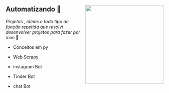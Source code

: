 ## Automatizando 🤖 <img src="https://img-premium.flaticon.com/png/512/3098/premium/3098674.png?token=exp=1632971257~hmac=41351f4d07c73095a9755936d5be0136" align="right" width="250">

_Projetos , ideias e todo tipo de função repetida  que resolvi desenvolver projetos para fazer por mim_  🐍

- Conceitos em py

- Web Scrapy

- instagram Bot

- Tinder Bot 

- chat Bot
